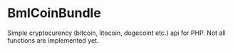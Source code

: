 BmlCoinBundle
=============
Simple cryptocurency (bitcoin, litecoin, dogecoint etc.) api for PHP.
Not all functions are implemented yet.

